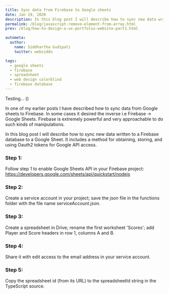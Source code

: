 ```yaml
---
title: Sync data from Firebase to Google sheets
date: Jan 19, 2020
description: In this blog post I will describe how to sync new data written to a Firebase database to a Google Sheet. It includes a method for obtaining, storing, and using Oauth2 tokens for Google API access.
permalink: /blog/javascript-remove-element-from-array.html
prev: /blog/how-to-design-a-ux-portfolio-website-part1.html

autometa:
  author:
    name: Siddhartha Gudipati
    twitter: websiddu

tags:
  - google sheets
  - firebase
  - spreadsheet
  - web design colorblind
  - firebase database
---
```


Testing... ()

In one of my earlier posts I have described how to sync data from Google sheets to Firebase. In some cases it desired the inverse i.e Firebase → Google Sheets. Firebase is extremely powerful and very approachable to do such kinds of manipulations.

In this blog post I will describe how to sync new data written to a Firebase database to a Google Sheet. It includes a method for obtaining, storing, and using Oauth2 tokens for Google API access.

### Step 1:

Follow step 1 to enable Google Sheets API in your Firebase project: https://developers.google.com/sheets/api/quickstart/nodejs

### Step 2:

Create a service account in your project; save the json file in the functions folder with the file name serviceAccount.json.

### Step 3:

Create a spreadsheet in Drive; rename the first worksheet 'Scores'; add Player and Score headers in row 1, columns A and B.

### Step 4:

Share it with edit access to the email address in your service account.

### Step 5:

Copy the spreadsheet id (from its URL) to the spreadsheetId string in the TypeScript source.
